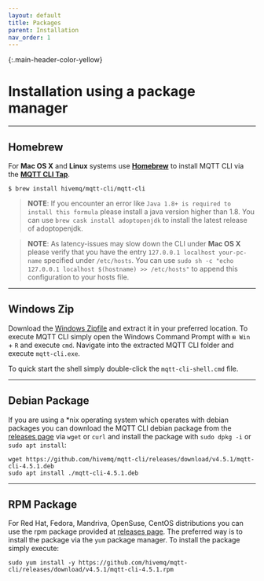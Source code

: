 ```yaml
---
layout: default
title: Packages
parent: Installation
nav_order: 1
---
```


{:.main-header-color-yellow}
# Installation using a package manager
*** 

## Homebrew
For **Mac OS X** and **Linux** systems use **[Homebrew](https://brew.sh/)** to install MQTT CLI via the **[MQTT CLI Tap](https://github.com/hivemq/homebrew-mqtt-cli)**.
```
$ brew install hivemq/mqtt-cli/mqtt-cli
```


> **NOTE**: If you encounter an error like `Java 1.8+ is required to install this formula` please install a java version higher than 1.8. 
You can use `brew cask install adoptopenjdk` to install the latest release of adoptopenjdk.    

> **NOTE**: As latency-issues may slow down the CLI under **Mac OS X** please verify that you have the entry ``127.0.0.1 localhost your-pc-name`` specified under ``/etc/hosts``.
You can use ``sudo sh -c "echo 127.0.0.1 localhost $(hostname) >> /etc/hosts"`` to append this configuration to your hosts file.

***

## Windows Zip

Download the [Windows Zipfile](https://github.com/hivemq/mqtt-cli/releases/download/v4.5.1/mqtt-cli-4.5.1-win.zip) and extract it in your preferred location.
To execute MQTT CLI simply open the Windows Command Prompt with `⊞ Win` + `R` and execute `cmd`.
Navigate into the extracted MQTT CLI folder and execute `mqtt-cli.exe`.

To quick start the shell simply double-click the `mqtt-cli-shell.cmd` file.

***

## Debian Package

If you are using a *nix operating system which operates with debian packages you can download the MQTT CLI debian package from the [releases page](https://github.com/hivemq/mqtt-cli/releases) via `wget` or `curl` 
and install the package with `sudo dpkg -i`  or `sudo apt install`:


``` 
wget https://github.com/hivemq/mqtt-cli/releases/download/v4.5.1/mqtt-cli-4.5.1.deb
sudo apt install ./mqtt-cli-4.5.1.deb
``` 

***

## RPM Package

For Red Hat, Fedora, Mandriva, OpenSuse, CentOS distributions you can use the rpm package provided at [releases page](https://github.com/hivemq/mqtt-cli/releases).
The preferred way is to install the package via the `yum` package manager. To install the package simply execute:

``` 
sudo yum install -y https://github.com/hivemq/mqtt-cli/releases/download/v4.5.1/mqtt-cli-4.5.1.rpm
```


